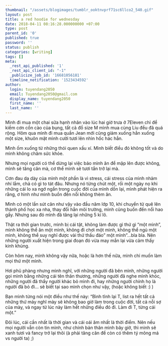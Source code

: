 ```yaml
---
thumbnail: "/assets/blogimages/tumblr_ooktnvprf71sc6llco2_540.gif"
layout: post
title: a red hoodie for wednesday
date: 2018-04-11 08:16:28.000000000 +07:00
type: post
parent_id: '0'
published: true
password: ''
status: publish
categories: [writing]
tags: []
meta:
  _rest_api_published: '1'
  _rest_api_client_id: "-1"
  _publicize_job_id: '16681056181'
  timeline_notification: '1523434592'
author:
  login: tuyendang2050
  email: Tuyendang2050@gmail.com
  display_name: tuyendang2050
  first_name: ''
  last_name: ''
---
```

<span style="font-weight:400;">Mình đi mua một chai sữa hạnh nhân vào lúc hai giờ trưa ở 7Eleven chỉ để kiềm cơn cồn cào của bụng, tất cả đồ size M mình mua cùng Liu đều đã quá rộng. Hôm qua mình đi mua quần Jean mới cũng giảm xuống hẳn xuống một size, khuôn mặt mình cười tươi lên nhìn hốc hác hẳn.</span>


<span style="font-weight:400;">Mình ốm xuống từ những thói quen xấu xí. Mình biết điều đó không tốt và do mình không chăm sức khỏe.</span>


<span style="font-weight:400;">Nhưng mọi người có thể dừng lại việc bảo mình ăn để mập lên được không, mình sẽ tăng cân mà, cơ thể mình sẽ tươi tắn trở lại mà.</span>


<span style="font-weight:400;">Cơn đau dạ dày của mình một phần là vì stress, cái stress của mình nhảm nhí lắm, chả có gì to tát đâu. Nhưng nó từng chút một, rồi một ngày nọ khi những cái lo xa ngớ ngẩn trong cuộc đời của mình dồn lại, mình phát hiện ra rằng, ơ hình như mình buồn đến nỗi không thèm ăn.</span>


<span style="font-weight:400;">Mình có một lần sút cân như vậy vào đầu năm lớp 10, khi chuyển từ quê lên thành phố học xa nha, thay đổi hẳn môi trường, mình cũng buồn đến nổi hao gầy. Nhưng sau đó mình đã tăng lại những 5 kí lô.</span>





<span style="font-weight:400;">Thật ra thời gian trước, mình bị cái tật, không làm được gì thứ gì “một mình”, mình không thể ăn một mình, không đi chơi một mình, không thể ngủ một mình, không thể suy nghĩ được vài thứ thấu đáo” một mình”...bla bla. Nên những người xuất hiện trong giai đoạn đó vừa may mắn lại vừa cảm thấy kinh khủng.</span>


<span style="font-weight:400;">Còn hôm nay, mình không vậy nữa, hoặc là hơn thế nữa, mình chỉ muốn làm mọi thứ một mình. </span>


<span style="font-weight:400;">Hơi phũ phàng nhưng mình nghĩ, với những người đã bên mình, những người gọi mình bằng những cái tên thân thương, những người đã nghe mình khóc, những người đã thấy người khác bỏ mình đi, hay những người chính họ là người đã bỏ đi… sẽ biết tại sao mình chọn như vậy, (hoặc không biết :) )</span>


<span style="font-weight:400;">Bạn mình từng nói một điều như thế này: “Bình tĩnh lại T, list ra hết tất cả những thứ mày nghĩ mày sẽ không bao giờ làm trong cuộc đời, tất cả nỗi sợ của mày, và ngay từ lúc này làm hết những điều đó đi. Làm đi T, từng cái một.”</span>


<span style="font-weight:400;">Đôi lúc, cái cần nhất là thời gian và cái oái ăm nhất là thời điểm. Nên nếu mọi người vẫn còn tin mình, như chính bản thân mình bây giờ, thì mình sẽ xanh tươi và fancy trở lại thôi (à phải tăng cân để còn có thêm tý mông má vs người ta) ;)</span>
